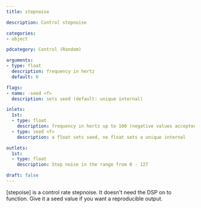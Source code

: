 ```yaml
---
title: stepnoise

description: Control stepnoise

categories:
- object

pdcategory: Control (Random)

arguments:
- type: float
  description: frequency in hertz
  default: 0

flags:
- name: -seed <f>
  description: sets seed (default: unique internal)

inlets:
  1st:
  - type: float
    description: frequency in hertz up to 100 (negative values accepted)
  - type: seed <f>
    description: a float sets seed, no float sets a unique internal

outlets:
  1st:
  - type: float
    description: Step noise in the range from 0 - 127

draft: false
---
```


[stepoise] is a control rate stepnoise. It doesn't need the DSP on to function. Give it a seed value if you want a reproducible output.
